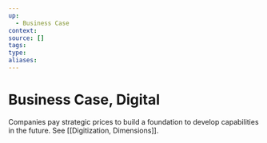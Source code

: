 ```yaml
---
up:
  - Business Case
context:
source: []
tags: 
type:
aliases:
---
```


# Business Case, Digital

Companies pay strategic prices to build a foundation to develop capabilities in the future.
See [[Digitization, Dimensions]].
